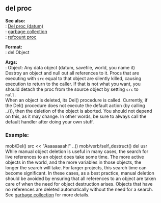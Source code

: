 ## del proc    
**See also:**    
:   [Del proc (datum)](/datum/proc/Del)    
:   [garbage collection](/DM/garbage)    
:   [refcount proc](/proc/refcount)    
<!-- -->    
**Format:**    
:   del Object    
<!-- -->    
**Args:**    
:   Object: Any data object (datum, savefile, world, you name it)    
Destroy an object and null out all references to it. Procs that are    
executing with `src` equal to that object are silently killed, causing    
execution to return to the caller. If that is not what you want, you    
should detach the proc from the source object by setting `src` to    
`null`.    
When an object is deleted, its Del() procedure is called. Currently, if    
the Del() procedure does not execute the default action (by calling    
..()), then the deletion of the object is aborted. You should not depend    
on this, as it may change. In other words, be sure to always call the    
default handler after doing your own stuff.    
### Example:    
mob/Del() src \<\< \"Aaaaaaaah!\" ..() mob/verb/self_destruct() del usr    
While manual object deletion is useful in many cases, the search for    
live references to an object does take some time. The more active    
objects in the world, and the more variables in those objects, the    
longer the search will take. For larger projects, this search time can    
become significant. In these cases, as a best practice, manual deletion    
should be avoided by ensuring that all references to an object are taken    
care of when the need for object destruction arises. Objects that have    
no references are deleted automatically without the need for a search.    
See [garbage collection](/DM/garbage) for more details.  